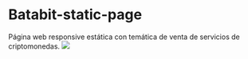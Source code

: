 # Batabit-static-page
Página web responsive estática con temática de venta de servicios de criptomonedas.
<img src="https://drive.google.com/file/d/1NYLrja2PjvdP12on1lACoQiLxzDDopt0/view?usp=sharing">
